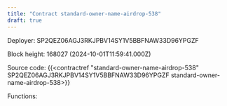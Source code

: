 ```yaml
---
title: "Contract standard-owner-name-airdrop-538"
draft: true
---
```

Deployer: SP2QEZ06AGJ3RKJPBV14SY1V5BBFNAW33D96YPGZF


 



Block height: 168027 (2024-10-01T11:59:41.000Z)

Source code: {{<contractref "standard-owner-name-airdrop-538" SP2QEZ06AGJ3RKJPBV14SY1V5BBFNAW33D96YPGZF standard-owner-name-airdrop-538>}}

Functions:


